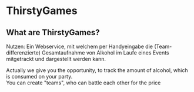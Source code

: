 # ThirstyGames

## What are ThirstyGames?

Nutzen: Ein Webservice, mit welchem per Handyeingabe die (Team-differenzierte) Gesamtaufnahme von Alkohol im Laufe eines Events mitgetrackt und dargestellt werden kann.

Actually we give you the opportunity, to track the amount of alcohol, which is consumed on your party.  
You can create "teams", who can battle each other for the price 